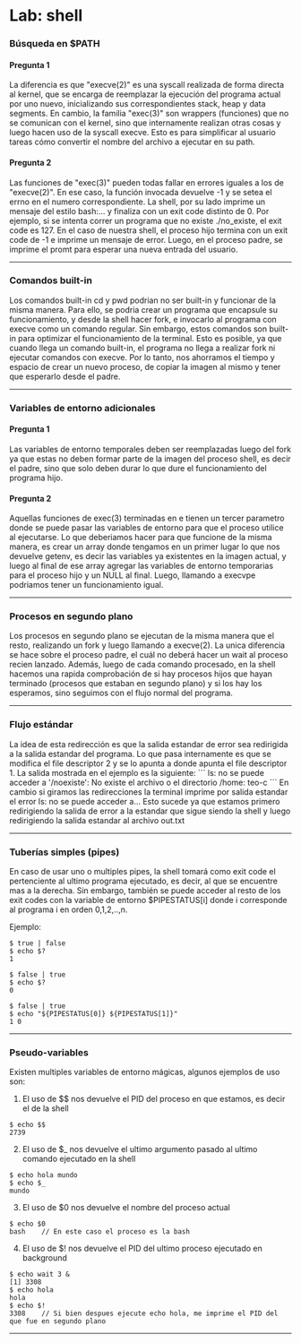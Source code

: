 # Lab: shell

### Búsqueda en $PATH
#### Pregunta 1

La diferencia es que "execve(2)" es una syscall realizada de forma directa al kernel, que se
encarga de reemplazar la ejecución del programa actual por uno nuevo, inicializando sus
correspondientes stack, heap y data segments. En cambio, la familia "exec(3)" son wrappers
(funciones) que no se comunican con el kernel, sino que internamente realizan otras cosas y
luego hacen uso de la syscall execve. Esto es para simplificar al usuario tareas cómo convertir
el nombre del archivo a ejecutar en su path. 

#### Pregunta 2

Las funciones de "exec(3)" pueden todas fallar en errores iguales a los de "execve(2)". En ese
caso, la función invocada devuelve -1 y se setea el errno en el numero correspondiente. La
shell, por su lado imprime un mensaje del estilo bash:... y finaliza con un exit code distinto
de 0. Por ejemplo, si se intenta correr un programa que no existe ./no_existe, el exit code es
127.
En el caso de nuestra shell, el proceso hijo termina con un exit code de -1 e imprime un mensaje
de error. Luego, en el proceso padre, se imprime el promt para esperar una nueva entrada del
usuario.

---

### Comandos built-in

Los comandos built-in cd y pwd podrian no ser built-in y funcionar de la misma manera. Para ello,
se podria crear un programa que encapsule su funcionamiento, y desde la shell hacer fork, e
invocarlo al programa con execve como un comando regular.
Sin embargo, estos comandos son built-in para optimizar el funcionamiento de la terminal. Esto es
posible, ya que cuando llega un comando built-in, el programa no llega a realizar fork ni ejecutar
comandos con execve. Por lo tanto, nos ahorramos el tiempo y espacio de crear un nuevo proceso, de
copiar la imagen al mismo y tener que esperarlo desde el padre.

---

### Variables de entorno adicionales
#### Pregunta 1
Las variables de entorno temporales deben ser reemplazadas luego del fork ya que estas no deben 
formar parte de la imagen del proceso shell, es decir el padre, sino que solo deben durar lo que
dure el funcionamiento del programa hijo.

#### Pregunta 2
Aquellas funciones de exec(3) terminadas en e tienen un tercer parametro donde se puede pasar las
variables de entorno para que el proceso utilice al ejecutarse. Lo que deberiamos hacer para que
funcione de la misma manera, es crear un array donde tengamos en un primer lugar lo que nos devuelve
getenv, es decir las variables ya existentes en la imagen actual, y luego al final de ese array
agregar las variables de entorno temporarias para el proceso hijo y un NULL al final. Luego,
llamando a execvpe podriamos tener un funcionamiento igual.

---

### Procesos en segundo plano

Los procesos en segundo plano se ejecutan de la misma manera que el resto, realizando un fork y
luego llamando a execve(2). La unica diferencia se hace sobre el proceso padre, el cuál no deberá
hacer un wait al proceso recien lanzado. Además, luego de cada comando procesado, en la shell hacemos
una rapida comprobación de si hay procesos hijos que hayan terminado (procesos que estaban en segundo
plano) y si los hay los esperamos, sino seguimos con el flujo normal del programa.

---

### Flujo estándar

La idea de esta redirección es que la salida estandar de error sea redirigida a la salida estandar
del programa. Lo que pasa internamente es que se modifica el file descriptor 2 y se lo apunta a donde
apunta el file descriptor 1. La salida mostrada en el ejemplo es la siguiente:
´´´
ls: no se puede acceder a '/noexiste': No existe el archivo o el directorio
/home:
teo-c
´´´
En cambio si giramos las redirecciones la terminal imprime por salida estandar el error ls: no se puede
acceder a... Esto sucede ya que estamos primero redirigiendo la salida de error a la estandar que sigue
siendo la shell y luego redirigiendo la salida estandar al archivo out.txt

---

### Tuberías simples (pipes)

En caso de usar uno o multiples pipes, la shell tomará como exit code el pertenciente al ultimo
programa ejecutado, es decir, al que se encuentre mas a la derecha. Sin embargo, también se puede
acceder al resto de los exit codes con la variable de entorno $PIPESTATUS[i] donde i corresponde al
programa i en orden 0,1,2,..,n.

Ejemplo:
```
$ true | false
$ echo $?
1

$ false | true
$ echo $?
0

$ false | true
$ echo "${PIPESTATUS[0]} ${PIPESTATUS[1]}"
1 0
```

---

### Pseudo-variables

Existen multiples variables de entorno mágicas, algunos ejemplos de uso son:
1. El uso de $$ nos devuelve el PID del proceso en que estamos, es decir el de la shell
```
$ echo $$
2739
```

2. El uso de $_ nos devuelve el ultimo argumento pasado al ultimo comando ejecutado en la shell
```
$ echo hola mundo
$ echo $_
mundo
```

3. El uso de $0 nos devuelve el nombre del proceso actual
```
$ echo $0
bash    // En este caso el proceso es la bash
```

4. El uso de $! nos devuelve el PID del ultimo proceso ejecutado en background
```
$ echo wait 3 &
[1] 3308
$ echo hola
hola
$ echo $!
3308    // Si bien despues ejecute echo hola, me imprime el PID del que fue en segundo plano
```
    
---